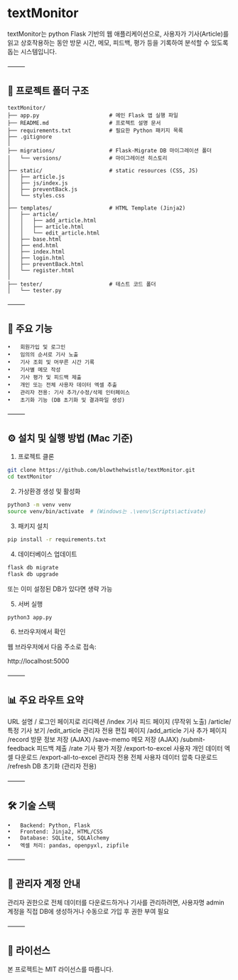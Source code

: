 # textMonitor

textMonitor는 python Flask 기반의 웹 애플리케이션으로, 사용자가 기사(Article)를 읽고 상호작용하는 동안 방문 시간, 메모, 피드백, 평가 등을 기록하여 분석할 수 있도록 돕는 시스템입니다. 

⸻

## 📁 프로젝트 폴더 구조

```
textMonitor/
├── app.py                      # 메인 Flask 앱 실행 파일
├── README.md                   # 프로젝트 설명 문서
├── requirements.txt            # 필요한 Python 패키지 목록
├── .gitignore                  
│
├── migrations/                 # Flask-Migrate DB 마이그레이션 폴더
│   └── versions/               # 마이그레이션 히스토리
│
├── static/                     # static resources (CSS, JS)
│   ├── article.js
│   ├── js/index.js
│   ├── preventBack.js
│   └── styles.css
│
├── templates/                  # HTML Template (Jinja2)
│   ├── article/
│   │   ├── add_article.html
│   │   ├── article.html
│   │   └── edit_article.html
│   ├── base.html
│   ├── end.html
│   ├── index.html
│   ├── login.html
│   ├── preventBack.html
│   └── register.html
│
├── tester/                     # 테스트 코드 폴더
│   └── tester.py
```

⸻


## 🧭 주요 기능
	•	회원가입 및 로그인
	•	임의의 순서로 기사 노출
	•	기사 조회 및 머무른 시간 기록
	•	기사별 메모 작성
	•	기사 평가 및 피드백 제출 
	•	개인 또는 전체 사용자 데이터 엑셀 추출
	•	관리자 전용: 기사 추가/수정/삭제 인터페이스
	•	초기화 기능 (DB 초기화 및 결과파일 생성)

⸻

## ⚙️ 설치 및 실행 방법 (Mac 기준)

1. 프로젝트 클론

```bash
git clone https://github.com/blowthehwistle/textMonitor.git
cd textMonitor
```
2. 가상환경 생성 및 활성화

```bash
python3 -m venv venv
source venv/bin/activate  # (Windows는 .\venv\Scripts\activate)
```

3. 패키지 설치

```bash
pip install -r requirements.txt
```

4. 데이터베이스 업데이트

```bash
flask db migrate
flask db upgrade
```

또는 이미 설정된 DB가 있다면 생략 가능


5. 서버 실행

```bash
python3 app.py
```

6. 브라우저에서 확인

웹 브라우저에서 다음 주소로 접속:

http://localhost:5000


⸻


## 📊 주요 라우트 요약

URL	설명
/	로그인 페이지로 리디렉션
/index	기사 피드 페이지 (무작위 노출)
/article/<id>	특정 기사 보기
/edit_article	관리자 전용 편집 페이지
/add_article	기사 추가 페이지
/record	방문 정보 저장 (AJAX)
/save-memo	메모 저장 (AJAX)
/submit-feedback	피드백 제출
/rate	기사 평가 저장
/export-to-excel	사용자 개인 데이터 엑셀 다운로드
/export-all-to-excel	관리자 전용 전체 사용자 데이터 압축 다운로드
/refresh	DB 초기화 (관리자 전용)


⸻

## 🛠 기술 스택
	•	Backend: Python, Flask
	•	Frontend: Jinja2, HTML/CSS
	•	Database: SQLite, SQLAlchemy
	•	엑셀 처리: pandas, openpyxl, zipfile

⸻

## 🔐 관리자 계정 안내


관리자 권한으로 전체 데이터를 다운로드하거나 기사를 관리하려면, 사용자명 admin 계정을 직접 DB에 생성하거나 수동으로 가입 후 권한 부여 필요

⸻

## 📝 라이선스

본 프로젝트는 MIT 라이선스를 따릅니다.